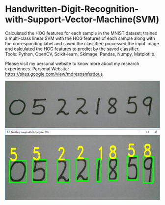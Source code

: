 # Handwritten-Digit-Recognition-with-Support-Vector-Machine(SVM)
Calculated the HOG features for each sample in the MNIST dataset; trained a multi-class linear SVM with the HOG features of each sample along with the corresponding label and saved the classifier; processed the input image and calculated the HOG features to predict by the saved classifier.</br> 
Tools: Python, OpenCV, Scikit-learn, Skimage, Pandas, Numpy, Matplotlib.</br>

Please visit my personal website to know more about my research experiences. Personal Website: https://sites.google.com/view/mdrezoanferdous

![](test_image.PNG)
![](Output.png)
